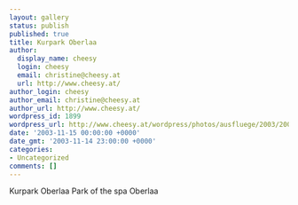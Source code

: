 ```yaml
---
layout: gallery
status: publish
published: true
title: Kurpark Oberlaa
author:
  display_name: cheesy
  login: cheesy
  email: christine@cheesy.at
  url: http://www.cheesy.at/
author_login: cheesy
author_email: christine@cheesy.at
author_url: http://www.cheesy.at/
wordpress_id: 1899
wordpress_url: http://www.cheesy.at/wordpress/photos/ausfluege/2003/2003-11-15/
date: '2003-11-15 00:00:00 +0000'
date_gmt: '2003-11-14 23:00:00 +0000'
categories:
- Uncategorized
comments: []
---
```

<!--:de-->Kurpark Oberlaa
<!--:--><!--:en-->Park of the spa Oberlaa
<!--:-->
